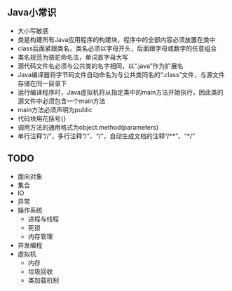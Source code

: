 ## Java小常识
+ 大小写敏感
+ 类是构建所有Java应用程序的构建块，程序中的全部内容必须放置在类中
+ class后面紧跟类名，类名必须以字母开头，后面跟字母或数字的任意组合
+ 类名规范为骆驼命名法，单词首字母大写
+ 源代码文件名必须与公共类的名字相同，以“.java”作为扩展名
+ Java编译器将字节码文件自动命名为与公共类同名的“.class”文件，与源文件存储在同一目录下
+ 运行编译程序时，Java虚拟机将从指定类中的main方法开始执行，因此类的源文件中必须包含一个main方法
+ main方法必须声明为public
+ 代码块用花括号{}
+ 调用方法的通用格式为object.method(parameters)
+ 单行注释“//”，多行注释“/*”、“*/”，自动生成文档的注释“/**”、“*/”

## TODO
+ 面向对象
+ 集合
+ IO
+ 异常
+ 操作系统
  + 进程与线程
  + 死锁
  + 内存管理
+ 并发编程
+ 虚拟机
  + 内存
  + 垃圾回收
  + 类加载机制